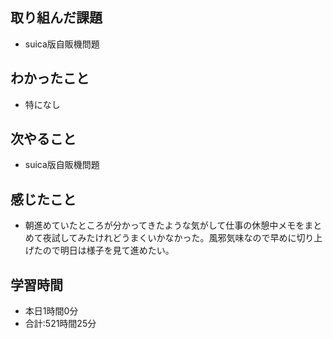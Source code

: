 ## 取り組んだ課題
- suica版自販機問題
## わかったこと
-  特になし
## 次やること
- suica版自販機問題
## 感じたこと
- 朝進めていたところが分かってきたような気がして仕事の休憩中メモをまとめて夜試してみたけれどうまくいかなかった。風邪気味なので早めに切り上げたので明日は様子を見て進めたい。
## 学習時間
- 本日1時間0分<br>
- 合計:521時間25分
